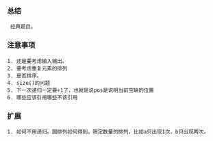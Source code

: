 ### 总结
	 
	 经典题目。

### 注意事项

	1. 还是要考虑输入输出。
	2. 要考虑重复元素的排列
	3. 是否排序。
	4. size()的问题
	5. 下一次递归一定要+1了，也就是说pos是说明当前空缺的位置
	6. 哪些应该引用哪些不该引用

### 扩展
	
	1. 如何不用递归。圆排列如何得到，限定数量的排列，比如a只出现1次，b只出现两次。